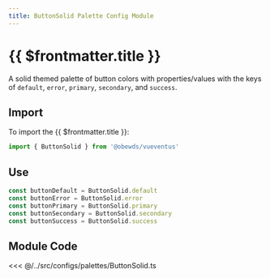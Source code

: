 ```yaml
---
title: ButtonSolid Palette Config Module
---
```


<script setup>
    import DocsPackageVersion from '../../../src/views/compos/DocsPackageVersion.vue'
</script>








# {{ $frontmatter.title }}

A solid themed palette of button colors with properties/values with the keys of `default`, `error`, `primary`, `secondary`, and `success`.







## Import

To import the {{ $frontmatter.title }}:

```javascript
import { ButtonSolid } from '@obewds/vueventus'
```






## Use

```javascript
const buttonDefault = ButtonSolid.default
const buttonError = ButtonSolid.error
const buttonPrimary = ButtonSolid.primary
const buttonSecondary = ButtonSolid.secondary
const buttonSuccess = ButtonSolid.success
```






## Module Code

<<< @/../src/configs/palettes/ButtonSolid.ts






<DocsPackageVersion/>


